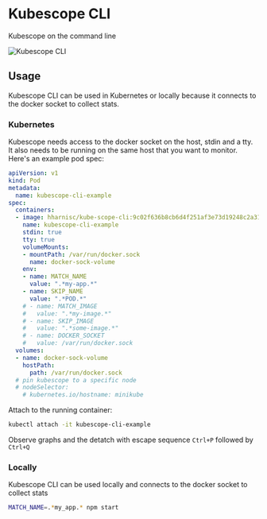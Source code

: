 # Kubescope CLI

Kubescope on the command line

![Kubescope CLI](https://github.com/hharnisc/kubescope-cli/raw/master/kubescope-cli.gif)

## Usage

Kubescope CLI can be used in Kubernetes or locally because it connects to the docker socket to collect stats.

### Kubernetes

Kubescope needs access to the docker socket on the host, stdin and a tty. It also needs to be running on the same host that you want to monitor. Here's an example pod spec:

```yaml
apiVersion: v1
kind: Pod
metadata:
  name: kubescope-cli-example
spec:
  containers:
  - image: hharnisc/kube-scope-cli:9c02f636b8cb6d4f251af3e73d19248c2a31b3e1
    name: kubescope-cli-example
    stdin: true
    tty: true
    volumeMounts:
    - mountPath: /var/run/docker.sock
      name: docker-sock-volume
    env:
    - name: MATCH_NAME
      value: ".*my-app.*"
    - name: SKIP_NAME
      value: ".*POD.*"
    # - name: MATCH_IMAGE
    #   value: ".*my-image.*"
    # - name: SKIP_IMAGE
    #   value: ".*some-image.*"
    # - name: DOCKER_SOCKET
    #   value: /var/run/docker.sock
  volumes:
  - name: docker-sock-volume
    hostPath:
      path: /var/run/docker.sock
  # pin kubescope to a specific node
  # nodeSelector:
    # kubernetes.io/hostname: minikube
```

Attach to the running container:

```sh
kubectl attach -it kubescope-cli-example
```

Observe graphs and the detatch with escape sequence `Ctrl+P` followed by `Ctrl+Q`

### Locally

Kubescope CLI can be used locally and connects to the docker socket to collect stats

```sh
MATCH_NAME=.*my_app.* npm start
```
